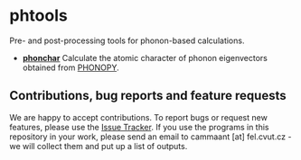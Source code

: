 # phtools
Pre- and post-processing tools for phonon-based calculations.

- [**phonchar**](https://github.com/acammarat/phtools/tree/main/phonchar) Calculate the atomic character of phonon eigenvectors obtained from [PHONOPY](https://phonopy.github.io/phonopy).

## Contributions, bug reports and feature requests

We are happy to accept contributions. To report bugs or request new features, please use the [Issue Tracker](https://github.com/acammarat/phtools/issues). If you use the programs in this repository in your work, please send an email to cammaant [at] fel.cvut.cz - we will collect them and put up a list of outputs.
